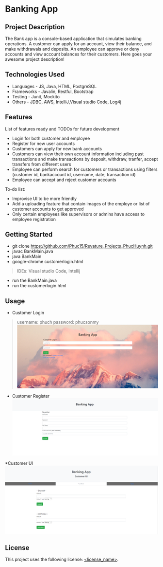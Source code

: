 # Banking App

## Project Description
The Bank app is a console-based application that simulates banking operations. A customer can apply for an account, view their balance, and make withdrawals and deposits. An employee can approve or deny accounts and view account balances for their customers.
Here goes your awesome project description!

## Technologies Used

* Languages - JS, Java, HTML, PostgreSQL
* Frameworks - Javalin, Restful, Bootstrap
* Testing - Junit, Mockito
* Others - JDBC, AWS, IntelliJ,Visual studio Code, Log4j

## Features

List of features ready and TODOs for future development
* Login for both customer and employee
* Register for new user accounts 
* Customers can apply for new bank accounts
* Customers can view their own account information including past transactions and  make transactions by deposit, withdraw, tranfer, accept transfers from different users
* Employee can perform search for customers or transactions using filters (customer id, bankaccount id, username, date, transaction id)
* Employee can accept and reject customer accounts

To-do list:
* Improvise UI to be more friendly 
* Add a uploading feature that contain images of the employe or list of customer accounts to get approved
* Only certain employees like supervisors or admins have access to employee registration  

## Getting Started
* git clone https://github.com/Phuc15/Revature_Projects_PhucHuynh.git
* javac BankMain.java
* java BankMain
* google-chrome customerlogin.html

> IDEs: Visual studio Code, Intellij
* run the BankMain.java 
*  run the customerlogin.html

## Usage

* Customer Login
> username: phuch
> password: phucsonmy
![Login](screenshots/Login.PNG)

* Customer Register
![Register](screenshots/Customer_register.PNG)

*Customer UI
![CustomerUI](screenshots/CustomerUI_Functions.PNG)





## License

This project uses the following license: [<license_name>](<link>).
